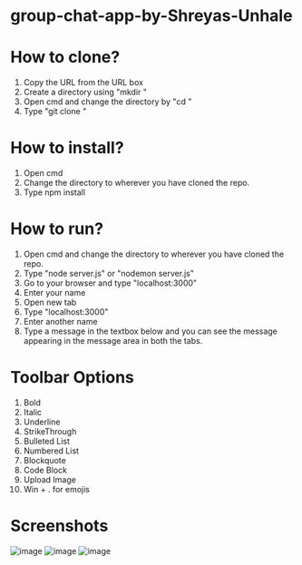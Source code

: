 # group-chat-app-by-Shreyas-Unhale

# How to clone?
1) Copy the URL from the URL box
2) Create a directory using "mkdir <dir-name>"
3) Open cmd and change the directory by "cd <directory-path>"
4) Type "git clone <git-repo-link>"

# How to install?
1) Open cmd
2) Change the directory to wherever you have cloned the repo.
3) Type npm install

# How to run?
1) Open cmd and change the directory to wherever you have cloned the repo.
2) Type "node server.js" or "nodemon server.js"
3) Go to your browser and type "localhost:3000"
4) Enter your name 
5) Open new tab 
6) Type "localhost:3000"
7) Enter another name
8) Type a message in the textbox below and you can see the message appearing in the message area in both the tabs.

# Toolbar Options
1) Bold
2) Italic
3) Underline
4) StrikeThrough
5) Bulleted List
6) Numbered List
7) Blockquote
8) Code Block
9) Upload Image
10) Win + . for emojis

# Screenshots
  ![image](https://user-images.githubusercontent.com/64231526/172403060-604e49b7-7c65-4761-a53b-d8abe91a8ffc.png)
![image](https://user-images.githubusercontent.com/64231526/172403115-a5c14a3b-d561-40d4-8d67-7c164acb42d9.png)
![image](https://user-images.githubusercontent.com/64231526/172403175-e13214a8-c0b5-467c-825c-bee1d2b1ac23.png)
